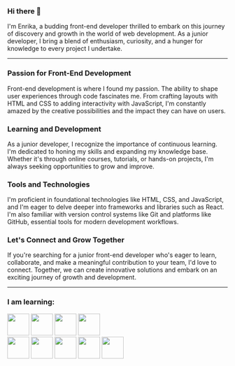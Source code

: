 ### Hi there 👋

I'm Enrika, a budding front-end developer thrilled to embark on this journey of discovery and growth in the world of web development. As a junior developer, I bring a blend of enthusiasm, curiosity, and a hunger for knowledge to every project I undertake.

---

<h3>Passion for Front-End Development</h3>

Front-end development is where I found my passion. The ability to shape user experiences through code fascinates me. From crafting layouts with HTML and CSS to adding interactivity with JavaScript, I'm constantly amazed by the creative possibilities and the impact they can have on users.

<h3>Learning and Development</h3>

As a junior developer, I recognize the importance of continuous learning. I'm dedicated to honing my skills and expanding my knowledge base. Whether it's through online courses, tutorials, or hands-on projects, I'm always seeking opportunities to grow and improve.

<h3>Tools and Technologies</h3>

I'm proficient in foundational technologies like HTML, CSS, and JavaScript, and I'm eager to delve deeper into frameworks and libraries such as React. I'm also familiar with version control systems like Git and platforms like GitHub, essential tools for modern development workflows.

<h3>Let's Connect and Grow Together</h3>

If you're searching for a junior front-end developer who's eager to learn, collaborate, and make a meaningful contribution to your team, I'd love to connect. Together, we can create innovative solutions and embark on an exciting journey of growth and development.

---

<h3>I am learning:</h3>
<img src="https://github.com/enrikaaaaa/enrikaaaaa/assets/122116349/8628c306-a222-4a2e-8ddc-ab4f7e7ab9d9" style="width: 50px; height: 50px;">
<img src="https://github.com/enrikaaaaa/enrikaaaaa/assets/122116349/ad4bd1fe-9056-4adb-99be-2d4065f3a06f" style="width: 50px; height: 50px;">
<img src="https://github.com/enrikaaaaa/enrikaaaaa/assets/122116349/d8fa04c3-61fd-442b-8791-972749ecd98c" style="width: 50px; height: 50px;">
<img src="https://github.com/enrikaaaaa/enrikaaaaa/assets/122116349/1d5bb73c-55d7-4a09-8c3d-145851430fc5" style="width: 50px; height: 50px;">
<br>
<img src="https://github.com/enrikaaaaa/enrikaaaaa/assets/122116349/5f513b5d-99e0-421e-9db9-9b98561f03b7" style="width: 50px; height: 50px;">
<img src="https://github.com/enrikaaaaa/enrikaaaaa/assets/122116349/5e9b3252-840e-490c-81f9-af531b99d297" style="width: 50px; height: 50px;">
<img src="https://github.com/enrikaaaaa/enrikaaaaa/assets/122116349/adc31083-bf9a-4104-ba06-cd2dd99efb01" style="width: 50px; height: 50px;">
<img src="https://github.com/enrikaaaaa/enrikaaaaa/assets/122116349/f979bd5a-12dc-4a61-ab02-1564ae5e52c0" style="width: 50px; height: 50px;">
<img src="https://github.com/enrikaaaaa/enrikaaaaa/assets/122116349/c90a08f5-95c7-49ae-9d23-56b194b64d67" style="width: 50px; height: 50px;">
